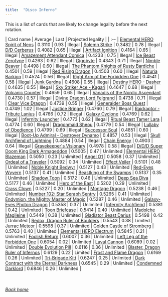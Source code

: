 ```yaml
---
title:  "Disco Inferno"
---
```


This is a list of cards that are likely to change legality before the next rotation.

| Card name | Average | Last | Projected legality |
| :-- |
[Elemental HERO Spirit of Neos](https://db.ygoprodeck.com/card/?search=Elemental%20HERO%20Spirit%20of%20Neos) | 0.3110 | 0.93 | Illegal |
[Solemn Strike](https://db.ygoprodeck.com/card/?search=Solemn%20Strike) | 0.3482 | 0.78 | Illegal |
[D/D Cerberus](https://db.ygoprodeck.com/card/?search=D/D%20Cerberus) | 0.4082 | 0.65 | Illegal |
[Artifact Ignition](https://db.ygoprodeck.com/card/?search=Artifact%20Ignition) | 0.4164 | 0.65 | Illegal |
[Amazement Attendant Comica](https://db.ygoprodeck.com/card/?search=Amazement%20Attendant%20Comica) | 0.4233 | 0.75 | Illegal |
[Ice Beast Zerofyne](https://db.ygoprodeck.com/card/?search=Ice%20Beast%20Zerofyne) | 0.4263 | 0.62 | Illegal |
[Gigobyte](https://db.ygoprodeck.com/card/?search=Gigobyte) | 0.4343 | 0.71 | Illegal |
[Nimble Beaver](https://db.ygoprodeck.com/card/?search=Nimble%20Beaver) | 0.4498 | 0.60 | Illegal |
[The Phantom Knights of Rusty Bardiche](https://db.ygoprodeck.com/card/?search=The%20Phantom%20Knights%20of%20Rusty%20Bardiche) | 0.4501 | 0.59 | Illegal |
[Red Rising Dragon](https://db.ygoprodeck.com/card/?search=Red%20Rising%20Dragon) | 0.4503 | 0.60 | Illegal |
[Naturia Barkion](https://db.ygoprodeck.com/card/?search=Naturia%20Barkion) | 0.4524 | 0.56 | Illegal |
[Right Arm of the Forbidden One](https://db.ygoprodeck.com/card/?search=Right%20Arm%20of%20the%20Forbidden%20One) | 0.4541 | 0.58 | Illegal |
[Junk Gardna](https://db.ygoprodeck.com/card/?search=Junk%20Gardna) | 0.4608 | 0.55 | Illegal |
[Destiny HERO - Dasher](https://db.ygoprodeck.com/card/?search=Destiny%20HERO%20-%20Dasher) | 0.4635 | 0.55 | Illegal |
[Sky Striker Ace - Kagari](https://db.ygoprodeck.com/card/?search=Sky%20Striker%20Ace%20-%20Kagari) | 0.4647 | 0.68 | Illegal |
[Volcanic Counter](https://db.ygoprodeck.com/card/?search=Volcanic%20Counter) | 0.4659 | 0.65 | Illegal |
[Vanadis of the Nordic Ascendant](https://db.ygoprodeck.com/card/?search=Vanadis%20of%20the%20Nordic%20Ascendant) | 0.4730 | 0.57 | Illegal |
[Divine Dragon Lord Felgrand](https://db.ygoprodeck.com/card/?search=Divine%20Dragon%20Lord%20Felgrand) | 0.4738 | 0.71 | Illegal |
[Clear Vice Dragon](https://db.ygoprodeck.com/card/?search=Clear%20Vice%20Dragon) | 0.4739 | 0.55 | Illegal |
[Generaider Boss Quest](https://db.ygoprodeck.com/card/?search=Generaider%20Boss%20Quest) | 0.4749 | 1.02 | Illegal |
[Justice Bringer](https://db.ygoprodeck.com/card/?search=Justice%20Bringer) | 0.4760 | 0.79 | Illegal |
[Raidraptor - Tribute Lanius](https://db.ygoprodeck.com/card/?search=Raidraptor%20-%20Tribute%20Lanius) | 0.4766 | 0.72 | Illegal |
[Galaxy Cyclone](https://db.ygoprodeck.com/card/?search=Galaxy%20Cyclone) | 0.4769 | 0.62 | Illegal |
[Infernity Launcher](https://db.ygoprodeck.com/card/?search=Infernity%20Launcher) | 0.4773 | 0.62 | Illegal |
[Ritual Beast Tamer Lara](https://db.ygoprodeck.com/card/?search=Ritual%20Beast%20Tamer%20Lara) | 0.4774 | 0.60 | Illegal |
[Dragonmaid Sheou](https://db.ygoprodeck.com/card/?search=Dragonmaid%20Sheou) | 0.4779 | 0.54 | Illegal |
[Lullaby of Obedience](https://db.ygoprodeck.com/card/?search=Lullaby%20of%20Obedience) | 0.4799 | 0.69 | Illegal |
[Successor Soul](https://db.ygoprodeck.com/card/?search=Successor%20Soul) | 0.4851 | 0.60 | Illegal |
[Boot-Up Admiral - Destroyer Dynamo](https://db.ygoprodeck.com/card/?search=Boot-Up%20Admiral%20-%20Destroyer%20Dynamo) | 0.4857 | 0.53 | Illegal |
[Skull Archfiend of Lightning](https://db.ygoprodeck.com/card/?search=Skull%20Archfiend%20of%20Lightning) | 0.4884 | 0.54 | Illegal |
[Chain Energy](https://db.ygoprodeck.com/card/?search=Chain%20Energy) | 0.4903 | 0.64 | Illegal |
[Gravekeeper's Visionary](https://db.ygoprodeck.com/card/?search=Gravekeeper's%20Visionary) | 0.4978 | 0.58 | Illegal |
[D/D/D Super Doom King Dark Armageddon](https://db.ygoprodeck.com/card/?search=D/D/D%20Super%20Doom%20King%20Dark%20Armageddon) | 0.5005 | 0.47 | Unlimited |
[Elemental HERO Blazeman](https://db.ygoprodeck.com/card/?search=Elemental%20HERO%20Blazeman) | 0.5050 | 0.23 | Unlimited |
[Angel O1](https://db.ygoprodeck.com/card/?search=Angel%20O1) | 0.5058 | 0.37 | Unlimited |
[Ordeal of a Traveler](https://db.ygoprodeck.com/card/?search=Ordeal%20of%20a%20Traveler) | 0.5092 | 0.34 | Unlimited |
[Effect Veiler](https://db.ygoprodeck.com/card/?search=Effect%20Veiler) | 0.5101 | 0.48 | Unlimited |
[Noble Knight Bedwyr](https://db.ygoprodeck.com/card/?search=Noble%20Knight%20Bedwyr) | 0.5127 | 0.43 | Unlimited |
[Red-Eyes Wyvern](https://db.ygoprodeck.com/card/?search=Red-Eyes%20Wyvern) | 0.5137 | 0.41 | Unlimited |
[Beastking of the Swamps](https://db.ygoprodeck.com/card/?search=Beastking%20of%20the%20Swamps) | 0.5137 | 0.35 | Unlimited |
[Shadow Toon](https://db.ygoprodeck.com/card/?search=Shadow%20Toon) | 0.5172 | 0.46 | Unlimited |
[Deep Sea Diva](https://db.ygoprodeck.com/card/?search=Deep%20Sea%20Diva) | 0.5177 | 0.46 | Unlimited |
[Hero of the East](https://db.ygoprodeck.com/card/?search=Hero%20of%20the%20East) | 0.5202 | 0.29 | Unlimited |
[Crass Clown](https://db.ygoprodeck.com/card/?search=Crass%20Clown) | 0.5227 | 0.20 | Unlimited |
[Montage Dragon](https://db.ygoprodeck.com/card/?search=Montage%20Dragon) | 0.5238 | 0.46 | Unlimited |
[Number 102: Star Seraph Sentry](https://db.ygoprodeck.com/card/?search=Number%20102:%20Star%20Seraph%20Sentry) | 0.5265 | 0.41 | Unlimited |
[Endymion, the Mighty Master of Magic](https://db.ygoprodeck.com/card/?search=Endymion,%20the%20Mighty%20Master%20of%20Magic) | 0.5287 | 0.46 | Unlimited |
[Galaxy-Eyes Photon Dragon](https://db.ygoprodeck.com/card/?search=Galaxy-Eyes%20Photon%20Dragon) | 0.5358 | 0.37 | Unlimited |
[Infernity Archfiend](https://db.ygoprodeck.com/card/?search=Infernity%20Archfiend) | 0.5381 | 0.42 | Unlimited |
[Toon Briefcase](https://db.ygoprodeck.com/card/?search=Toon%20Briefcase) | 0.5414 | 0.40 | Unlimited |
[Madolche Magileine](https://db.ygoprodeck.com/card/?search=Madolche%20Magileine) | 0.5449 | 0.38 | Unlimited |
[Gladiator Beast Darius](https://db.ygoprodeck.com/card/?search=Gladiator%20Beast%20Darius) | 0.5498 | 0.42 | Unlimited |
[Redox, Dragon Ruler of Boulders](https://db.ygoprodeck.com/card/?search=Redox,%20Dragon%20Ruler%20of%20Boulders) | 0.5543 | 0.38 | Limited |
[Jurrac Meteor](https://db.ygoprodeck.com/card/?search=Jurrac%20Meteor) | 0.5598 | 0.37 | Unlimited |
[Golden Castle of Stromberg](https://db.ygoprodeck.com/card/?search=Golden%20Castle%20of%20Stromberg) | 0.5763 | 0.40 | Unlimited |
[Elemental HERO Electrum](https://db.ygoprodeck.com/card/?search=Elemental%20HERO%20Electrum) | 0.5845 | 0.21 | Unlimited |
[Foolish Return](https://db.ygoprodeck.com/card/?search=Foolish%20Return) | 0.6007 | 0.36 | Unlimited |
[Left Leg of the Forbidden One](https://db.ygoprodeck.com/card/?search=Left%20Leg%20of%20the%20Forbidden%20One) | 0.6054 | 0.02 | Unlimited |
[Laval Cannon](https://db.ygoprodeck.com/card/?search=Laval%20Cannon) | 0.6089 | 0.02 | Unlimited |
[Double Evolution Pill](https://db.ygoprodeck.com/card/?search=Double%20Evolution%20Pill) | 0.6116 | 0.36 | Unlimited |
[Blaster, Dragon Ruler of Infernos](https://db.ygoprodeck.com/card/?search=Blaster,%20Dragon%20Ruler%20of%20Infernos) | 0.6129 | 0.22 | Limited |
[Frost and Flame Dragon](https://db.ygoprodeck.com/card/?search=Frost%20and%20Flame%20Dragon) | 0.6169 | 0.26 | Unlimited |
[Tri-Brigade Kitt](https://db.ygoprodeck.com/card/?search=Tri-Brigade%20Kitt) | 0.6247 | 0.25 | Unlimited |
[Dark Contract with the Eternal Darkness](https://db.ygoprodeck.com/card/?search=Dark%20Contract%20with%20the%20Eternal%20Darkness) | 0.6545 | 0.29 | Unlimited |
[Condemned Darklord](https://db.ygoprodeck.com/card/?search=Condemned%20Darklord) | 0.6846 | 0.26 | Unlimited |

<br>

###### [Back home](index)